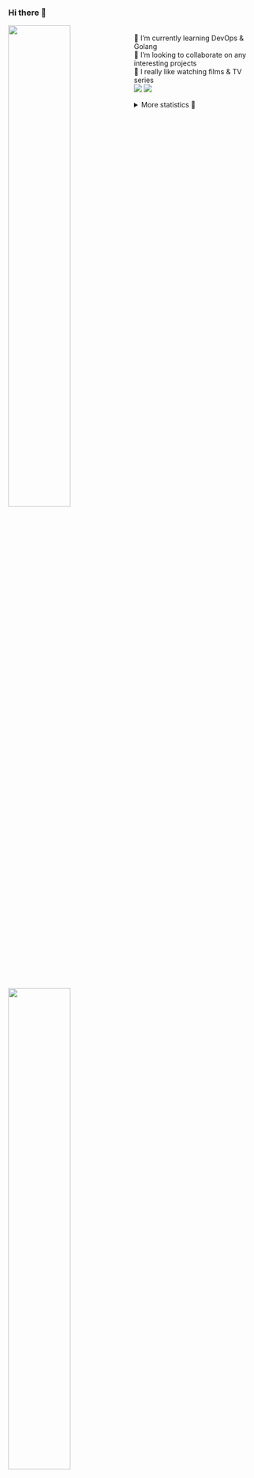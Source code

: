 ### Hi there 👋


[<img align="left" width="50%" src="https://github-readme-stats.vercel.app/api?username=rufusnufus&hide=issues&show_icons=true&count_private=true&theme=transparent&title_color=FF6F40&text_color=FBF9F8&icon_color=F48242&hide_border=true&hide_title=true#gh-dark-mode-only">](https://metrics.lecoq.io/rufusnufus#gh-dark-mode-only)
[<img align="left" width="50%" src="https://github-readme-stats.vercel.app/api?username=rufusnufus&hide=issues&show_icons=true&count_private=true&theme=transparent&title_color=FF6533&text_color=4D4644&icon_color=FF8038&hide_border=true&hide_title=true#gh-light-mode-only">](https://metrics.lecoq.io/rufusnufus#gh-light-mode-only)

<p>
  <br>
  🌱 I’m currently learning DevOps & Golang</br>
  👯 I’m looking to collaborate on any interesting projects</br>
  🎥 I really like watching films & TV series</br>
  <a href="https://linkedin.com/in/rufusnufus"><img src="https://img.shields.io/badge/linkedin-0077B5.svg?style=for-the-badge&logo=linkedin&logoColor=white"/></a>
  <a href="https://t.me/rufusnufus"><img src="https://img.shields.io/badge/-telegram-black?style=for-the-badge&color=blue&logo=telegram"/></a>
</p>

<p text-align="left">
<details>
  <summary>More statistics 👀</summary><br/>

<!--START_SECTION:waka-->
![Code Time](http://img.shields.io/badge/Code%20Time-630%20hrs%2047%20mins-blue)

![Profile Views](http://img.shields.io/badge/Profile%20Views-0-blue)

**I'm an Early 🐤** 

```text
🌞 Morning                10957 commits       ██████░░░░░░░░░░░░░░░░░░░   22.88 % 
🌆 Daytime                27405 commits       ██████████████░░░░░░░░░░░   57.23 % 
🌃 Evening                8543 commits        ████░░░░░░░░░░░░░░░░░░░░░   17.84 % 
🌙 Night                  983 commits         █░░░░░░░░░░░░░░░░░░░░░░░░   02.05 % 
```
📅 **I'm Most Productive on Monday** 

```text
Monday                   10447 commits       █████░░░░░░░░░░░░░░░░░░░░   21.82 % 
Tuesday                  8870 commits        █████░░░░░░░░░░░░░░░░░░░░   18.52 % 
Wednesday                9885 commits        █████░░░░░░░░░░░░░░░░░░░░   20.64 % 
Thursday                 9215 commits        █████░░░░░░░░░░░░░░░░░░░░   19.24 % 
Friday                   8193 commits        ████░░░░░░░░░░░░░░░░░░░░░   17.11 % 
Saturday                 829 commits         ░░░░░░░░░░░░░░░░░░░░░░░░░   01.73 % 
Sunday                   449 commits         ░░░░░░░░░░░░░░░░░░░░░░░░░   00.94 % 
```


📊 **This Week I Spent My Time On** 

```text
💬 Programming Languages: 
YAML                     10 hrs 13 mins      ███████████░░░░░░░░░░░░░░   44.32 % 
HCL                      8 hrs               █████████░░░░░░░░░░░░░░░░   34.73 % 
Terraform                2 hrs 38 mins       ███░░░░░░░░░░░░░░░░░░░░░░   11.41 % 
Other                    1 hr 36 mins        ██░░░░░░░░░░░░░░░░░░░░░░░   07.00 % 
Bash                     14 mins             ░░░░░░░░░░░░░░░░░░░░░░░░░   01.05 % 

🔥 Editors: 
VS Code                  21 hrs 28 mins      ███████████████████████░░   93.08 % 
iTerm2                   1 hr 35 mins        ██░░░░░░░░░░░░░░░░░░░░░░░   06.92 % 
```

**I Mostly Code in Java** 

```text
Go                       32 repos            █████░░░░░░░░░░░░░░░░░░░░   19.05 % 
Python                   15 repos            ██░░░░░░░░░░░░░░░░░░░░░░░   08.93 % 
Smarty                   11 repos            ██░░░░░░░░░░░░░░░░░░░░░░░   06.55 % 
Kotlin                   8 repos             █░░░░░░░░░░░░░░░░░░░░░░░░   04.76 % 
HCL                      7 repos             █░░░░░░░░░░░░░░░░░░░░░░░░   04.17 % 
```




 Last Updated on 22/01/2024 01:10:48 UTC
<!--END_SECTION:waka-->

</details>
</p>
